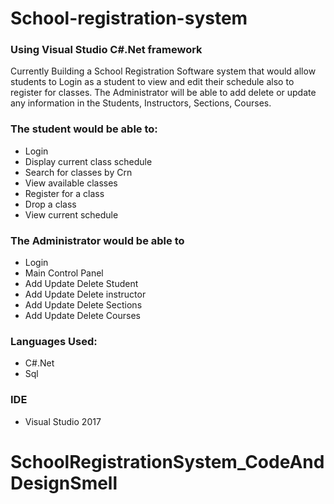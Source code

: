 # School-registration-system

### Using Visual Studio C#.Net framework

Currently Building a School Registration Software system that would allow students to Login as a student to view and edit their schedule also to register for classes. 
The Administrator will be able to add delete or update any information in the Students, Instructors, Sections, Courses.

### The student would be able to: 
- Login
- Display current class schedule
- Search for classes by Crn
- View available classes
- Register for a class
- Drop a class
- View current schedule

### The Administrator would be able to
- Login
- Main Control Panel
- Add Update Delete Student
- Add Update Delete instructor
- Add Update Delete Sections
- Add Update Delete Courses

### Languages Used:
- C#.Net
- Sql

### IDE
- Visual Studio 2017
# SchoolRegistrationSystem_CodeAndDesignSmell
